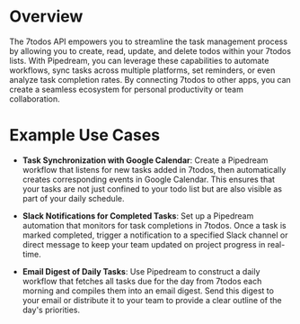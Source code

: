# Overview

The 7todos API empowers you to streamline the task management process by allowing you to create, read, update, and delete todos within your 7todos lists. With Pipedream, you can leverage these capabilities to automate workflows, sync tasks across multiple platforms, set reminders, or even analyze task completion rates. By connecting 7todos to other apps, you can create a seamless ecosystem for personal productivity or team collaboration.

# Example Use Cases

- **Task Synchronization with Google Calendar**: Create a Pipedream workflow that listens for new tasks added in 7todos, then automatically creates corresponding events in Google Calendar. This ensures that your tasks are not just confined to your todo list but are also visible as part of your daily schedule.

- **Slack Notifications for Completed Tasks**: Set up a Pipedream automation that monitors for task completions in 7todos. Once a task is marked completed, trigger a notification to a specified Slack channel or direct message to keep your team updated on project progress in real-time.

- **Email Digest of Daily Tasks**: Use Pipedream to construct a daily workflow that fetches all tasks due for the day from 7todos each morning and compiles them into an email digest. Send this digest to your email or distribute it to your team to provide a clear outline of the day's priorities.
